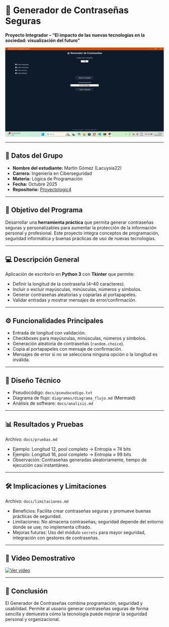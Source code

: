 # 🔐 Generador de Contraseñas Seguras

**Proyecto Integrador – “El impacto de las nuevas tecnologías en la sociedad: visualización del futuro”**

![Vista del programa en ejecución](captura_programa.png)

---

## 🧩 Datos del Grupo
- **Nombre del estudiante:** Martín Gómez (Lacuysia22)  
- **Carrera:** Ingeniería en Ciberseguridad  
- **Materia:** Lógica de Programación 
- **Fecha:** Octubre 2025  
- **Repositorio:** [Proyectologic4](https://github.com/Lacuysia22/Proyectologic4)

---

## 🎯 Objetivo del Programa
Desarrollar una **herramienta práctica** que permita generar contraseñas seguras y personalizables para aumentar la protección de la información personal y profesional. Este proyecto integra conceptos de programación, seguridad informática y buenas prácticas de uso de nuevas tecnologías.

---

## 💻 Descripción General
Aplicación de escritorio en **Python 3** con **Tkinter** que permite:
- Definir la longitud de la contraseña (4–40 caracteres).  
- Incluir o excluir mayúsculas, minúsculas, números y símbolos.  
- Generar contraseñas aleatorias y copiarlas al portapapeles.  
- Validar entradas y mostrar mensajes de error/confirmación.

---

## ⚙️ Funcionalidades Principales
- Entrada de longitud con validación.  
- Checkboxes para mayúsculas, minúsculas, números y símbolos.  
- Generación aleatoria de contraseñas (`random.choice`).  
- Copia al portapapeles con mensaje de confirmación.  
- Mensajes de error si no se selecciona ninguna opción o la longitud es inválida.

---

## 🧠 Diseño Técnico
- Pseudocódigo: `docs/pseudocodigo.txt`  
- Diagrama de flujo: `diagramas/diagrama_flujo.md` (Mermaid)  
- Análisis de software: `docs/analisis.md`  

---

## 📊 Resultados y Pruebas
Archivo: `docs/pruebas.md`  
- Ejemplo: Longitud 12, pool completo → Entropía ≈ 74 bits  
- Ejemplo: Longitud 16, pool completo → Entropía ≈ 99 bits  
- Observación: Contraseñas generadas aleatoriamente, tiempo de ejecución casi instantáneo.

---

## 🛠️ Implicaciones y Limitaciones
Archivo: `docs/limitaciones.md`  
- Beneficios: Facilita crear contraseñas seguras y promueve buenas prácticas de seguridad.  
- Limitaciones: No almacena contraseñas; seguridad depende del entorno donde se use; no implementa cifrado.  
- Mejoras futuras: Uso del módulo `secrets` para mayor seguridad, integración con gestores de contraseñas.

---
  
  ## 🎥 Video Demostrativo

[![Ver video](https://img.youtube.com/vi/c72FgTUZSW4/0.jpg)](https://youtu.be/c72FgTUZSW4)

---

## 🧾 Conclusión
El Generador de Contraseñas combina programación, seguridad y usabilidad. Permite al usuario generar contraseñas seguras de forma sencilla y demuestra cómo la tecnología puede mejorar la seguridad personal y organizacional.
